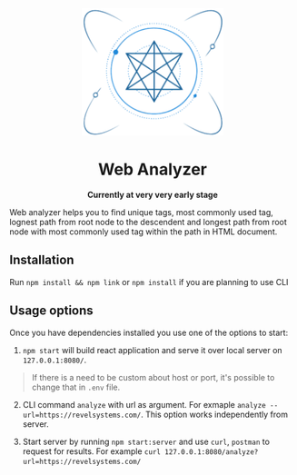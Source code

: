 <p align="center">
  <img width="250" src="public/logo512.png">
</p>
<h1 align="center"> Web Analyzer </h1>
<p align="center">
  <b >Currently at very very early stage</b>
</p>

Web analyzer helps you to find unique tags, most commonly used tag, lognest path from root node to the descendent and longest path from root node with most commonly used tag within the path in HTML document.

## Installation

Run ```npm install && npm link``` or ```npm install``` if you are planning to use CLI

## Usage options

Once you have dependencies installed you use one of the options to start: 

1. ```npm start``` will build react application and serve it over local server on ```127.0.0.1:8080/```. 
> If there is a need to be custom about host or port, it's possible to change that in ```.env``` file.

2. CLI command ```analyze``` with url as argument. For exmaple ```analyze --url=https://revelsystems.com/```. This option works independently from server.

3. Start server by running ```npm start:server``` and use ```curl```, ```postman``` to request for results. For example ```curl 127.0.0.1:8080/analyze?url=https://revelsystems.com/```
